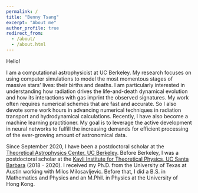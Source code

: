 ```yaml
---
permalink: /
title: "Benny Tsang"
excerpt: "About me"
author_profile: true
redirect_from: 
  - /about/
  - /about.html
---
```


Hello!

I am a computational astrophysicist at UC Berkeley. My research focuses on using computer simulations to model the most momentous stages of massive stars' lives: their births and deaths. I am particularly interested in understanding how radiation drives the life-and-death dynamical evolution and how its interactions with gas imprint the observed signatures. My work often requires numerical schemes that are fast and accurate. So I also devote some work hours in advancing numerical techniques in radiation transport and hydrodynamical calculations. Recently, I have also become a machine learning practitioner. My goal is to leverage the active development in neural networks to fulfill the increasing demands for efficient processing of the ever-growing amount of astronomical data.

Since September 2020, I have been a postdoctoral scholar at the [Theoretical Astrophysics Center, UC Berkeley](https://tac.berkeley.edu/). Before Berkeley, I was a postdoctoral scholar at the [Kavli Institute for Theoretical Physics, UC Santa Barbara](https://www.kitp.ucsb.edu/) (2018 - 2020). I received my Ph.D. from the University of Texas at Austin working with Milos Milosavljevic. Before that, I did a B.S. in Mathematics and Physics and an M.Phil. in Physics at the University of Hong Kong. 

